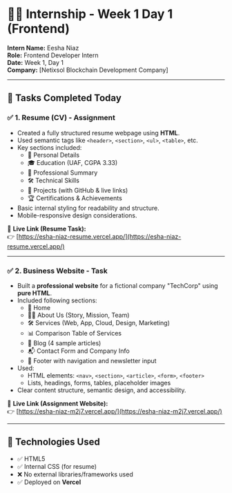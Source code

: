# 👩‍💻 Internship - Week 1 Day 1 (Frontend)

**Intern Name:** Eesha Niaz  
**Role:** Frontend Developer Intern  
**Date:** Week 1, Day 1  
**Company:** [Netixsol Blockchain Development Company]

---

## 📌 Tasks Completed Today

### ✅ 1. Resume (CV) - Assignment

- Created a fully structured resume webpage using **HTML**.
- Used semantic tags like `<header>`, `<section>`, `<ul>`, `<table>`, etc.
- Key sections included:
  - 👤 Personal Details
  - 🎓 Education (UAF, CGPA 3.33)
  - 💼 Professional Summary
  - 🛠️ Technical Skills
  - 📁 Projects (with GitHub & live links)
  - 🏆 Certifications & Achievements
- Basic internal styling for readability and structure.
- Mobile-responsive design considerations.

🔗 **Live Link (Resume Task):**  
👉 [https://esha-niaz-resume.vercel.app/](https://esha-niaz-resume.vercel.app/)

---

### ✅ 2. Business Website - Task

- Built a **professional website** for a fictional company "TechCorp" using **pure HTML**.
- Included following sections:
  - 📌 Home
  - 🧑‍💼 About Us (Story, Mission, Team)
  - 🛠️ Services (Web, App, Cloud, Design, Marketing)
  - 📊 Comparison Table of Services
  - 📰 Blog (4 sample articles)
  - 📬 Contact Form and Company Info
  - 🔗 Footer with navigation and newsletter input
- Used:
  - HTML elements: `<nav>`, `<section>`, `<article>`, `<form>`, `<footer>`
  - Lists, headings, forms, tables, placeholder images
- Clear content structure, semantic design, and accessibility.

🔗 **Live Link (Assignment Website):**  
👉 [https://esha-niaz-m2j7.vercel.app/](https://esha-niaz-m2j7.vercel.app/)

---

## 🧠 Technologies Used

- ✅ HTML5  
- ✅ Internal CSS (for resume)
- ❌ No external libraries/frameworks used  
- ✅ Deployed on **Vercel**




